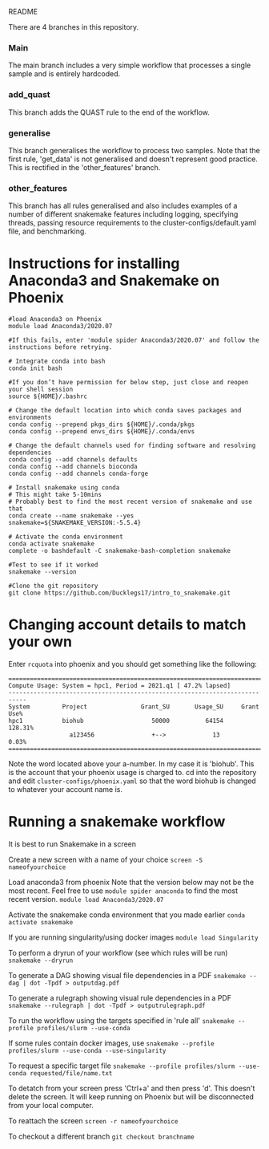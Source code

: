 README

There are 4 branches in this repository. 

### Main 
The main branch includes a very simple workflow that processes a single sample and is entirely hardcoded.

### add_quast
This branch adds the QUAST rule to the end of the workflow.

### generalise
This branch generalises the workflow to process two samples. Note that the first rule, 'get_data' is not generalised and doesn't represent good practice. This is rectified in the 'other_features' branch.

### other_features
This branch has all rules generalised and also includes examples of a number of different snakemake features including logging, specifying threads, passing resource requirements to the cluster-configs/default.yaml file, and benchmarking.


# Instructions for installing Anaconda3 and Snakemake on Phoenix 

```
#load Anaconda3 on Phoenix
module load Anaconda3/2020.07

#If this fails, enter 'module spider Anaconda3/2020.07' and follow the instructions before retrying.

# Integrate conda into bash
conda init bash

#If you don’t have permission for below step, just close and reopen your shell session
source ${HOME}/.bashrc

# Change the default location into which conda saves packages and environments
conda config --prepend pkgs_dirs ${HOME}/.conda/pkgs
conda config --prepend envs_dirs ${HOME}/.conda/envs

# Change the default channels used for finding software and resolving dependencies
conda config --add channels defaults
conda config --add channels bioconda
conda config --add channels conda-forge

# Install snakemake using conda
# This might take 5-10mins
# Probably best to find the most recent version of snakemake and use that
conda create --name snakemake --yes snakemake=${SNAKEMAKE_VERSION:-5.5.4}

# Activate the conda environment
conda activate snakemake
complete -o bashdefault -C snakemake-bash-completion snakemake

#Test to see if it worked
snakemake --version

#Clone the git repository
git clone https://github.com/Ducklegs17/intro_to_snakemake.git

```

# Changing account details to match your own

Enter `rcquota` into phoenix and you should get something like the following:

```
===========================================================================
Compute Usage: System = hpc1, Period = 2021.q1 [ 47.2% lapsed]
---------------------------------------------------------------------------
System         Project               Grant_SU       Usage_SU     Grant Use%
hpc1           biohub                   50000          64154        128.31%
                 a123456                +-->             13          0.03%
===========================================================================
```

Note the word located above your a-number. In my case it is 'biohub'. This is the account that your phoenix usage is charged to. 
cd into the repository and edit `cluster-configs/phoenix.yaml` so that the word biohub is changed to whatever your account name is. 

# Running a snakemake workflow
It is best to run Snakemake in a screen

Create a new screen with a name of your choice
```screen -S nameofyourchoice```

Load anaconda3 from phoenix
Note that the version below may not be the most recent. 
Feel free to use `module spider anaconda` to find the most recent version.
```module load Anaconda3/2020.07```

Activate the snakemake conda environment that you made earlier
```conda activate snakemake```

If you are running singularity/using docker images
```module load Singularity```

To perform a dryrun of your workflow (see which rules will be run)
```snakemake --dryrun```

To generate a DAG showing visual file dependencies in a PDF
```snakemake --dag | dot -Tpdf > outputdag.pdf```

To generate a rulegraph showing visual rule dependencies in a PDF
```snakemake --rulegraph | dot -Tpdf > outputrulegraph.pdf```

To run the workflow using the targets specified in 'rule all'
```snakemake --profile profiles/slurm --use-conda```

If some rules contain docker images, use
```snakemake --profile profiles/slurm --use-conda --use-singularity```

To request a specific target file
```snakemake --profile profiles/slurm --use-conda requested/file/name.txt```

To detatch from your screen press 'Ctrl+a' and then press 'd'. This doesn't delete the screen.
It will keep running on Phoenix but will be disconnected from your local computer.

To reattach the screen
```screen -r nameofyourchoice```

To checkout a different branch
```git checkout branchname```


 
